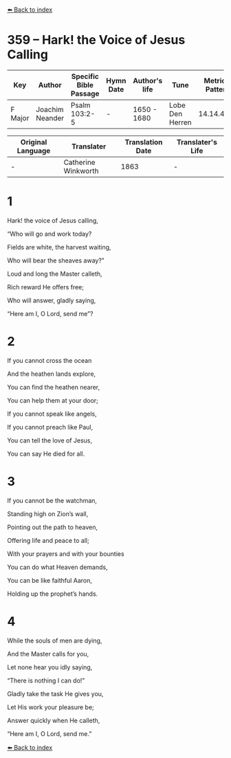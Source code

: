 [⬅️ Back to index](../README.md)

# 359 – Hark! the Voice of Jesus Calling

Key | Author   | Specific Bible Passage     |Hymn Date |Author's life |Tune |Metrical Pattern   |Composer/Source                                                                                        
-- | --------- | ---------------------------|----------|--------------|-----|-------------------|-------------   
F Major  | Joachim Neander      | Psalm 103:2-5 | -  | 1650 - 1680 | Lobe Den Herren | 14.14.4.7.8 | Chorale Book for England, 1863 

Original Language | Translater | Translation Date   | Translater's Life     
----------------- | --------- | --------------------|-------------   
\-  | Catherine Winkworth      | 1863 | -  | 1827 - 1878 



# 1

Hark! the voice of Jesus calling,

“Who will go and work today?

Fields are white, the harvest waiting,

Who will bear the sheaves away?”

Loud and long the Master calleth,

Rich reward He offers free;

Who will answer, gladly saying,

“Here am I, O Lord, send me”?



# 2

If you cannot cross the ocean

And the heathen lands explore,

You can find the heathen nearer,

You can help them at your door;

If you cannot speak like angels,

If you cannot preach like Paul,

You can tell the love of Jesus,

You can say He died for all.



# 3

If you cannot be the watchman,

Standing high on Zion’s wall,

Pointing out the path to heaven,

Offering life and peace to all;

With your prayers and with your bounties

You can do what Heaven demands,

You can be like faithful Aaron,

Holding up the prophet’s hands.



# 4

While the souls of men are dying,

And the Master calls for you,

Let none hear you idly saying,

“There is nothing I can do!”

Gladly take the task He gives you,

Let His work your pleasure be;

Answer quickly when He calleth,

“Here am I, O Lord, send me.”

[⬅️ Back to index](../README.md)
